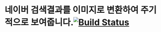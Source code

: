 # 네이버 검색결과를 이미지로 변환하여 주기적으로 보여줍니다.[![Build Status](https://travis-ci.org/area1211/demo-springboot-webservice.svg?branch=master)](https://travis-ci.org/area1211/demo-springboot-webservice)

